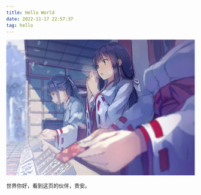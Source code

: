 ```yaml
---
title: Hello World
date: 2022-11-17 22:57:37
tag: hello
---
```



![cover](images/hello-world.md/hello.jpg)

世界你好，看到这页的伙伴，贵安。

<!-- more -->
